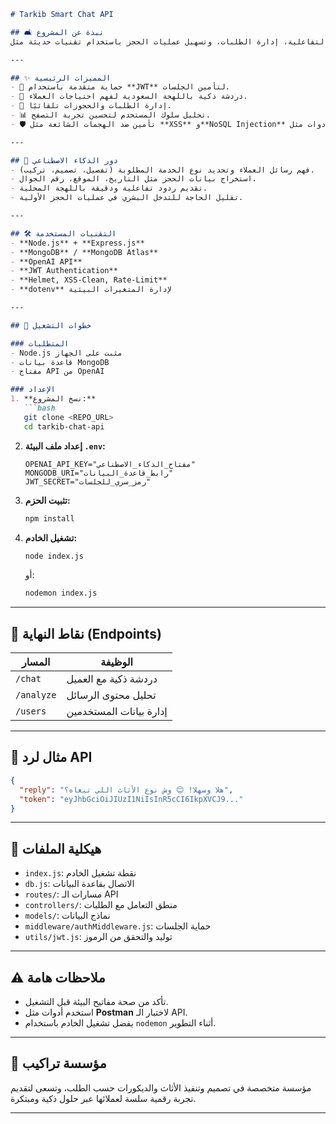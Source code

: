 
```markdown
# Tarkib Smart Chat API

## 🛋️ نبذة عن المشروع
مشروع دردشة ذكية مخصص لمؤسسة **تراكيب للأثاث والديكورات**، يهدف إلى تحسين تجربة العملاء من خلال الردود التفاعلية، إدارة الطلبات، وتسهيل عمليات الحجز باستخدام تقنيات حديثة مثل **Node.js** و**MongoDB**، بالإضافة إلى دمج الذكاء الاصطناعي عبر **OpenAI API**.

---

## ✨ المميزات الرئيسية
- 🔐 حماية متقدمة باستخدام **JWT** لتأمين الجلسات.
- 🧠 دردشة ذكية باللهجة السعودية لفهم احتياجات العملاء.
- 📅 إدارة الطلبات والحجوزات تلقائيًا.
- 📊 تحليل سلوك المستخدم لتحسين تجربة التصفح.
- 🛡️ تأمين ضد الهجمات الشائعة مثل **XSS** و**NoSQL Injection** باستخدام أدوات مثل `helmet` و`xss-clean`.

---

## 🤖 دور الذكاء الاصطناعي
- فهم رسائل العملاء وتحديد نوع الخدمة المطلوبة (تفصيل، تصميم، تركيب).
- استخراج بيانات الحجز مثل التاريخ، الموقع، رقم الجوال.
- تقديم ردود تفاعلية ودقيقة باللهجة المحلية.
- تقليل الحاجة للتدخل البشري في عمليات الحجز الأولية.

---

## 🛠️ التقنيات المستخدمة
- **Node.js** + **Express.js**
- **MongoDB** / **MongoDB Atlas**
- **OpenAI API**
- **JWT Authentication**
- **Helmet, XSS-Clean, Rate-Limit**
- **dotenv** لإدارة المتغيرات البيئية

---

## 🚀 خطوات التشغيل

### المتطلبات
- Node.js مثبت على الجهاز
- قاعدة بيانات MongoDB
- مفتاح API من OpenAI

### الإعداد
1. **نسخ المشروع:**
   ```bash
   git clone <REPO_URL>
   cd tarkib-chat-api
   ```

2. **إعداد ملف البيئة `.env`:**
   ```env
   OPENAI_API_KEY="مفتاح_الذكاء_الاصطناعي"
   MONGODB_URI="رابط_قاعدة_البيانات"
   JWT_SECRET="رمز_سري_للجلسات"
   ```

3. **تثبيت الحزم:**
   ```bash
   npm install
   ```

4. **تشغيل الخادم:**
   ```bash
   node index.js
   ```
   أو:
   ```bash
   nodemon index.js
   ```

---

## 📡 نقاط النهاية (Endpoints)
| المسار | الوظيفة |
|--------|---------|
| `/chat` | دردشة ذكية مع العميل |
| `/analyze` | تحليل محتوى الرسائل |
| `/users` | إدارة بيانات المستخدمين |

---

## 🧪 مثال لرد API
```json
{
  "reply": "هلا وسهلا! 😊 وش نوع الأثاث اللي تبغاه؟",
  "token": "eyJhbGciOiJIUzI1NiIsInR5cCI6IkpXVCJ9..."
}
```

---

## 📁 هيكلية الملفات
- `index.js`: نقطة تشغيل الخادم
- `db.js`: الاتصال بقاعدة البيانات
- `routes/`: مسارات الـ API
- `controllers/`: منطق التعامل مع الطلبات
- `models/`: نماذج البيانات
- `middleware/authMiddleware.js`: حماية الجلسات
- `utils/jwt.js`: توليد والتحقق من الرموز

---

## ⚠️ ملاحظات هامة
- تأكد من صحة مفاتيح البيئة قبل التشغيل.
- استخدم أدوات مثل **Postman** لاختبار الـ API.
- يفضل تشغيل الخادم باستخدام `nodemon` أثناء التطوير.

---

## 🏢 مؤسسة تراكيب
مؤسسة متخصصة في تصميم وتنفيذ الأثاث والديكورات حسب الطلب، وتسعى لتقديم تجربة رقمية سلسة لعملائها عبر حلول ذكية ومبتكرة.

---

```
